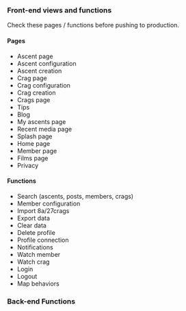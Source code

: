 ### Front-end views and functions

Check these pages / functions before pushing to production.

#### Pages
- Ascent page
- Ascent configuration
- Ascent creation
- Crag page
- Crag configuration
- Crag creation
- Crags page
- Tips
- Blog
- My ascents page
- Recent media page
- Splash page
- Home page
- Member page
- Films page
- Privacy

#### Functions
- Search (ascents, posts, members, crags)
- Member configuration
- Import 8a/27crags
- Export data
- Clear data
- Delete profile
- Profile connection
- Notifications
- Watch member
- Watch crag
- Login
- Logout
- Map behaviors

### Back-end Functions





